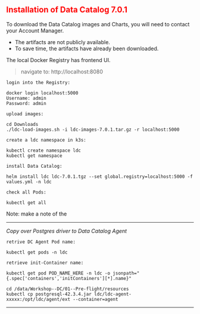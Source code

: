 ## <font color='red'>Installation of Data Catalog 7.0.1</font>

To download the Data Catalog images and Charts, you will need to contact your Account Manager.  
* The artifacts are not publicly available. 
* To save time, the artifacts have already been downloaded.

The local Docker Registry has frontend UI.

  > navigate to: http://localhost:8080

``login into the Registry:``
```
docker login localhost:5000
Username: admin
Password: admin   
```

``upload images:``
```
cd Downloads
./ldc-load-images.sh -i ldc-images-7.0.1.tar.gz -r localhost:5000
```

``create a ldc namespace in k3s:``
```
kubectl create namespace ldc
kubectl get namespace
```

``install Data Catalog:``
```
helm install ldc ldc-7.0.1.tgz --set global.registry=localhost:5000 -f values.yml -n ldc
```

``check all Pods:``
```
kubectl get all
```
Note: make a note of the

---

<em>Copy over Postgres driver to Data Catalog Agent</em>

``retrive DC Agent Pod name:``
```
kubectl get pods -n ldc
```

``retrieve init-Container name:``
```
kubectl get pod POD_NAME_HERE -n ldc -o jsonpath="{.spec['containers','initContainers'][*].name}"
```

```
cd /data/Workshop--DC/01--Pre-flight/resources
kubectl cp postgresql-42.3.4.jar ldc/ldc-agent-xxxxx:/opt/ldc/agent/ext --container=agent
```

---